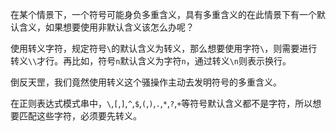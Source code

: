 在某个情景下，一个符号可能身负多重含义，具有多重含义的在此情景下有一个默认含义，如果想要使用非默认含义该怎么办呢？

使用转义字符，规定符号`\`的默认含义为转义，那么想要使用字符`\`，则需要进行转义`\\`才行。再比如，符号`n`默认含义为字符`n`，通过转义`\n`则表示换行。

倒反天罡，我们竟然使用转义这个骚操作主动去发明符号的多重含义。

在正则表达式模式串中，`\`,`[`,`]`,`^`,`$`,`(`,`)`,`.`,`*`,`?`,`+`等符号默认含义都不是字符，所以想要匹配这些字符，必须要先转义。

